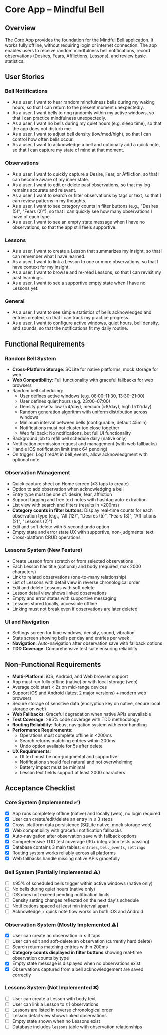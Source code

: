 # Core App – Mindful Bell

## Overview
The Core App provides the foundation for the Mindful Bell application.
It works fully offline, without requiring login or internet connection.
The app enables users to receive random mindfulness bell notifications,
record observations (Desires, Fears, Afflictions, Lessons), and review
basic statistics.

## User Stories

### Bell Notifications
- As a user, I want to hear random mindfulness bells during my waking hours, so that I can return to the present moment unexpectedly.
- As a user, I want bells to ring randomly within my active windows, so that I can practice mindfulness unexpectedly.
- As a user, I want no bells during my quiet hours (e.g. sleep time), so that the app does not disturb me.
- As a user, I want to adjust bell density (low/med/high), so that I can control how often bells occur.
- As a user, I want to acknowledge a bell and optionally add a quick note, so that I can capture my state of mind at that moment.

### Observations
- As a user, I want to quickly capture a Desire, Fear, or Affliction, so that I can become aware of my inner state.
- As a user, I want to edit or delete past observations, so that my log remains accurate and relevant.
- As a user, I want to search or filter observations by tags or text, so that I can review patterns in my thoughts.
- As a user, I want to see category counts in filter buttons (e.g., "Desires (5)", "Fears (2)"), so that I can quickly see how many observations I have of each type.
- As a user, I want to see an empty state message when I have no observations, so that the app still feels supportive.

### Lessons
- As a user, I want to create a Lesson that summarizes my insight, so that I can remember what I have learned.
- As a user, I want to link a Lesson to one or more observations, so that I have context for my insight.
- As a user, I want to browse and re-read Lessons, so that I can revisit my past learnings.
- As a user, I want to see a supportive empty state when I have no Lessons yet.

### General
- As a user, I want to see simple statistics of bells acknowledged and entries created, so that I can track my practice progress.
- As a user, I want to configure active windows, quiet hours, bell density, and sounds, so that the notifications fit my daily routine.

## Functional Requirements

### Random Bell System
- **Cross-Platform Storage**: SQLite for native platforms, mock storage for web
- **Web Compatibility**: Full functionality with graceful fallbacks for web browsers
- Random bell scheduling:
  - User defines active windows (e.g. 08:00–11:30, 13:30–21:00)
  - User defines quiet hours (e.g. 23:00–07:00)
  - Density presets: low (≈4/day), medium (≈8/day), high (≈12/day)
  - Random generation algorithm with uniform distribution across windows
  - Minimum interval between bells (configurable, default 45min)
  - Notifications must not cluster too close together
  - Web fallback: No notifications, but full UI functionality
- Background job to refill bell schedule daily (native only)
- Notification permission request and management (with web fallbacks)
- Handle iOS notification limit (max 64 pending)
- On trigger: Log firedAt in bell_events, allow acknowledgment with optional note

### Observation Management
- Quick capture sheet on Home screen (≤3 taps to create)
- Option to add observation when acknowledging a bell
- Entry type must be one of: desire, fear, affliction
- Support tagging and free text notes with hashtag auto-extraction
- List view with search and filters (results in <200ms)
- **Category counts in filter buttons**: Display real-time counts for each observation type (e.g., "All (12)", "Desires (5)", "Fears (3)", "Afflictions (2)", "Lessons (2)")
- Edit and soft delete with 5-second undo option
- Empty state and error state UX with supportive, non-judgmental text
- Cross-platform CRUD operations

### Lessons System (New Feature)
- Create Lesson from scratch or from selected observations
- Each Lesson has title (optional) and body (required, max 2000 characters)
- Link to related observations (one-to-many relationship)
- List of Lessons with detail view in reverse chronological order
- Edit and delete Lessons with soft delete
- Lesson detail view shows linked observations
- Empty and error states with supportive messaging
- Lessons stored locally, accessible offline
- Linking must not break even if observations are later deleted

### UI and Navigation
- Settings screen for time windows, density, sound, vibration
- Stats screen showing bells per day and entries per week
- **Navigation**: Auto-navigation after observation save with fallback options
- **TDD Coverage**: Comprehensive test suite ensuring reliability

## Non-Functional Requirements
- **Multi-Platform**: iOS, Android, and Web browser support
- App must run fully offline (native) or with local storage (web)
- Average cold start < 2s on mid-range devices
- Support iOS and Android (latest 2 major versions) + modern web browsers
- Secure storage of sensitive data (encryption key on native, secure local storage on web)
- **Web Fallbacks**: Graceful degradation when native APIs unavailable
- **Test Coverage**: >95% code coverage with TDD methodology
- **Routing Reliability**: Robust navigation system with error handling
- **Performance Requirements**:
  - Operations must complete offline in <200ms
  - Search returns matching entries within 200ms
  - Undo option available for 5s after delete
- **UX Requirements**:
  - UI text must be non-judgmental and supportive
  - Notifications should feel natural and not overwhelming
  - Battery impact must be minimal
  - Lesson text fields support at least 2000 characters

## Acceptance Checklist

### Core System (Implemented ✅)
- [x] App runs completely offline (native) and locally (web), no login required
- [x] User can create/edit/delete an entry in ≤ 3 steps
- [x] Cross-platform data persistence (SQLite native, mock storage web)
- [x] Web compatibility with graceful notification fallbacks
- [x] Auto-navigation after observation save with fallback options
- [x] Comprehensive TDD test coverage (30+ integration tests passing)
- [x] Database contains 3 main tables: `entries`, `bell_events`, `settings`
- [x] Routing system works reliably across all platforms
- [x] Web fallbacks handle missing native APIs gracefully

### Bell System (Partially Implemented ⚠️)
- [ ] ≥95% of scheduled bells trigger within active windows (native only)
- [ ] No bells during quiet hours (native only)
- [ ] iOS does not exceed pending notification limits
- [ ] Density setting changes reflected on the next day's schedule
- [ ] Notifications spaced at least min interval apart
- [ ] Acknowledge + quick note flow works on both iOS and Android

### Observation System (Mostly Implemented ⚠️)
- [x] User can create an observation in ≤ 3 taps
- [ ] User can edit and soft-delete an observation (currently hard delete)
- [ ] Search returns matching entries within 200ms
- [ ] **Category counts displayed in filter buttons** showing real-time observation counts by type
- [x] Empty state message is displayed when no observations exist
- [x] Observations captured from a bell acknowledgement are saved correctly

### Lessons System (Not Implemented ❌)
- [ ] User can create a Lesson with body text
- [ ] User can link a Lesson to ≥1 observations
- [ ] Lessons are listed in reverse chronological order
- [ ] Lesson detail view shows linked observations
- [ ] Empty state shown when no Lessons exist
- [ ] Database includes `lessons` table with observation relationships
